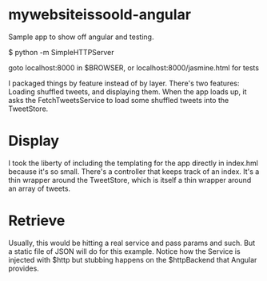 mywebsiteissoold-angular
========================

Sample app to show off angular and testing.


$ python -m SimpleHTTPServer

goto localhost:8000 in $BROWSER, or localhost:8000/jasmine.html for tests





I packaged things by feature instead of by layer. There's two features: Loading shuffled tweets, and displaying them. When the app loads up, it asks the FetchTweetsService to load some shuffled tweets into the TweetStore.

Display
=======
I took the liberty of including the templating for the app directly in index.hml because it's so small. There's a controller that keeps track of an index. It's a thin wrapper around the TweetStore, which is itself a thin wrapper around an array of tweets.


Retrieve
========

Usually, this would be hitting a real service and pass params and such. But a static file of JSON will do for this example. Notice how the Service is injected with $http but stubbing happens on the $httpBackend that Angular provides. 